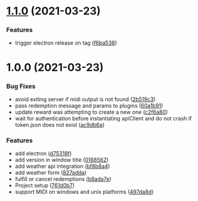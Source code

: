 # [1.1.0](https://github.com/acouvreur/twitch-channel-points-hackathon/compare/v1.0.0...v1.1.0) (2021-03-23)


### Features

* trigger electron release on tag ([f6ba538](https://github.com/acouvreur/twitch-channel-points-hackathon/commit/f6ba5381452f638f1d2726c86e94c6b3cd4aca20))

# 1.0.0 (2021-03-23)


### Bug Fixes

* avoid exiting server if midi output is not found ([2b519c3](https://github.com/acouvreur/twitch-channel-points-hackathon/commit/2b519c36a7c2a542753a0a4d5651315b94f51f51))
* pass redemption message and params to plugins ([60a1b91](https://github.com/acouvreur/twitch-channel-points-hackathon/commit/60a1b91a469b6e6597da232b21f3c2fa93537a11))
* update reward was attempting to create a new one ([c2f6a80](https://github.com/acouvreur/twitch-channel-points-hackathon/commit/c2f6a80785e5c3eea0c0033601733ae09740ea1b))
* wait for authentication before instantiating apiClient and do not crash if token.json does not exist ([ac9db6a](https://github.com/acouvreur/twitch-channel-points-hackathon/commit/ac9db6ab9329ff3290872d406689d368dbab34ff))


### Features

* add electron ([d75318f](https://github.com/acouvreur/twitch-channel-points-hackathon/commit/d75318f5f5fd7d064a26bedf479d81e3a98b49b0))
* add version in window title ([0188562](https://github.com/acouvreur/twitch-channel-points-hackathon/commit/0188562e4d733c3ceba13ecf5975cc02557fe705))
* add weather api integration ([bf8b8a4](https://github.com/acouvreur/twitch-channel-points-hackathon/commit/bf8b8a495204c84fe602f2a48ebb85d5e1ff6a0f))
* add weather form ([827adda](https://github.com/acouvreur/twitch-channel-points-hackathon/commit/827adda1dfd6962c0930fda8723053789a35782f))
* fulfill or cancel redemptions ([b8ada7e](https://github.com/acouvreur/twitch-channel-points-hackathon/commit/b8ada7e0a63b47a12d7912e6768fe0558a9dfd20))
* Project setup ([761d0b7](https://github.com/acouvreur/twitch-channel-points-hackathon/commit/761d0b7e969d9bf6a4ff7f5c64ddc2482f3496e4))
* support MIDI on windows and unix platforms ([497da8d](https://github.com/acouvreur/twitch-channel-points-hackathon/commit/497da8d76ff48e93698da1626c6efb0c8acacccf))

